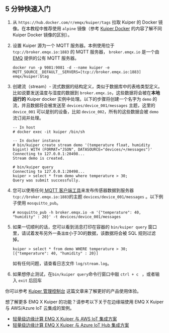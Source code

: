 ## 5 分钟快速入门

1. 从 `https://hub.docker.com/r/emqx/kuiper/tags` 拉取 Kuiper 的 Docker 镜像。在本教程中推荐使用 `alpine` 镜像（参考 [Kuiper Docker](https://hub.docker.com/r/emqx/kuiper) 的内容了解不同 Kuiper Docker 镜像的区别）。 

2. 设置 Kuiper 源为一个 MQTT 服务器。本例使用位于 `tcp://broker.emqx.io:1883` 的 MQTT 服务器， `broker.emqx.io` 是一个由 [EMQ](https://www.emqx.io) 提供的公有 MQTT 服务器。

   ```shell
   docker run -p 9081:9081 -d --name kuiper -e MQTT_SOURCE__DEFAULT__SERVERS=[tcp://broker.emqx.io:1883] emqx/kuiper:$tag
   ```

3. 创建流（stream）- 流式数据的结构定义，类似于数据库中的表格类型定义。比如说要发送温度与湿度的数据到 `broker.emqx.io`，这些数据将会被在**本地运行的** Kuiper docker 实例中处理。以下的步骤将创建一个名字为 `demo` 的流，并且数据将会被发送至 `devices/device_001/messages` 主题，这里的 `device_001` 可以是别的设备，比如 `device_002`，所有的这些数据会被 `demo` 流订阅并处理。

   ```shell
   -- In host
   # docker exec -it kuiper /bin/sh
   
   -- In docker instance
   # bin/kuiper create stream demo '(temperature float, humidity bigint) WITH (FORMAT="JSON", DATASOURCE="devices/+/messages")'
   Connecting to 127.0.0.1:20498...
   Stream demo is created.
   
   # bin/kuiper query
   Connecting to 127.0.0.1:20498...
   kuiper > select * from demo where temperature > 30;
   Query was submit successfully.
   
   ```

4. 您可以使用任何[ MQTT 客户端工具](https://www.emqx.io/cn/blog/mqtt-client-tools)来发布传感器数据到服务器 `tcp://broker.emqx.io:1883`的主题 `devices/device_001/messages` 。以下例子使用 `mosquitto_pub`。

   ```shell
   # mosquitto_pub -h broker.emqx.io -m '{"temperature": 40, "humidity" : 20}' -t devices/device_001/messages
   ```

5. 如果一切顺利的话，您可以看到消息打印在容器的 `bin/kuiper query` 窗口里，请试着发布另外一条`温度`小于30的数据，该数据将会被 SQL 规则过滤掉。

   ```shell
   kuiper > select * from demo WHERE temperature > 30;
   [{"temperature": 40, "humidity" : 20}]
   ```

   如有任何问题，请查看日志文件 `log/stream.log`。

6. 如果想停止测试，在`bin/kuiper query`命令行窗口中敲 `ctrl + c ` ，或者输入 `exit` 后回车

你可以参考 [Kuiper 管理控制台](https://github.com/cloustone/pandas/kuiper/blob/master/docs/zh_CN/manager-ui/overview.md) 这篇文章来了解更好的产品使用体验。

想了解更多 EMQ X Kuiper 的功能？请参考以下关于在边缘端使用 EMQ X Kuiper 与 AWS/Azure IoT 云集成的案例。

   - [轻量级边缘计算 EMQ X Kuiper 与 AWS IoT 集成方案](https://www.jianshu.com/p/7c0218fd1ee2)
   - [轻量级边缘计算 EMQ X Kuiper 与 Azure IoT Hub 集成方案](https://www.jianshu.com/p/49b06751355f) 